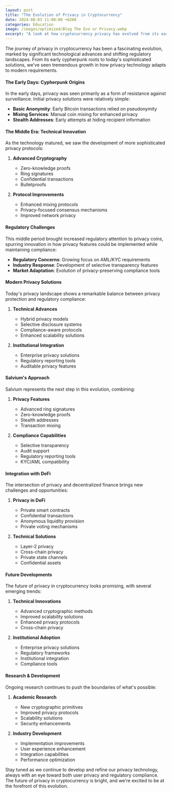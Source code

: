 ```yaml
---
layout: post
title: "The Evolution of Privacy in Cryptocurrency"
date: 2024-08-03 11:00:00 +0200
categories: Education
image: /images/optimized/Blog The Evo or Privacy.webp
excerpt: "A look at how cryptocurrency privacy has evolved from its early days to modern compliance-aware solutions."
---
```


The journey of privacy in cryptocurrency has been a fascinating evolution, marked by significant technological advances and shifting regulatory landscapes. From its early cypherpunk roots to today's sophisticated solutions, we've seen tremendous growth in how privacy technology adapts to modern requirements.

#### The Early Days: Cypherpunk Origins

In the early days, privacy was seen primarily as a form of resistance against surveillance. Initial privacy solutions were relatively simple:

- **Basic Anonymity**: Early Bitcoin transactions relied on pseudonymity
- **Mixing Services**: Manual coin mixing for enhanced privacy
- **Stealth Addresses**: Early attempts at hiding recipient information

#### The Middle Era: Technical Innovation

As the technology matured, we saw the development of more sophisticated privacy protocols:

1. **Advanced Cryptography**
   - Zero-knowledge proofs
   - Ring signatures
   - Confidential transactions
   - Bulletproofs

2. **Protocol Improvements**
   - Enhanced mixing protocols
   - Privacy-focused consensus mechanisms
   - Improved network privacy

#### Regulatory Challenges

This middle period brought increased regulatory attention to privacy coins, spurring innovation in how privacy features could be implemented while maintaining compliance:

- **Regulatory Concerns**: Growing focus on AML/KYC requirements
- **Industry Response**: Development of selective transparency features
- **Market Adaptation**: Evolution of privacy-preserving compliance tools

#### Modern Privacy Solutions

Today's privacy landscape shows a remarkable balance between privacy protection and regulatory compliance:

1. **Technical Advances**
   - Hybrid privacy models
   - Selective disclosure systems
   - Compliance-aware protocols
   - Enhanced scalability solutions

2. **Institutional Integration**
   - Enterprise privacy solutions
   - Regulatory reporting tools
   - Auditable privacy features

#### Salvium's Approach

Salvium represents the next step in this evolution, combining:

1. **Privacy Features**
   - Advanced ring signatures
   - Zero-knowledge proofs
   - Stealth addresses
   - Transaction mixing

2. **Compliance Capabilities**
   - Selective transparency
   - Audit support
   - Regulatory reporting tools
   - KYC/AML compatibility

#### Integration with DeFi

The intersection of privacy and decentralized finance brings new challenges and opportunities:

1. **Privacy in DeFi**
   - Private smart contracts
   - Confidential transactions
   - Anonymous liquidity provision
   - Private voting mechanisms

2. **Technical Solutions**
   - Layer-2 privacy
   - Cross-chain privacy
   - Private state channels
   - Confidential assets

#### Future Developments

The future of privacy in cryptocurrency looks promising, with several emerging trends:

1. **Technical Innovations**
   - Advanced cryptographic methods
   - Improved scalability solutions
   - Enhanced privacy protocols
   - Cross-chain privacy

2. **Institutional Adoption**
   - Enterprise privacy solutions
   - Regulatory frameworks
   - Institutional integration
   - Compliance tools

#### Research & Development

Ongoing research continues to push the boundaries of what's possible:

1. **Academic Research**
   - New cryptographic primitives
   - Improved privacy protocols
   - Scalability solutions
   - Security enhancements

2. **Industry Development**
   - Implementation improvements
   - User experience enhancement
   - Integration capabilities
   - Performance optimization

Stay tuned as we continue to develop and refine our privacy technology, always with an eye toward both user privacy and regulatory compliance. The future of privacy in cryptocurrency is bright, and we're excited to be at the forefront of this evolution.
